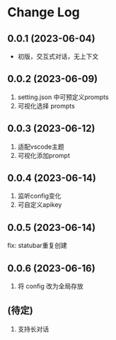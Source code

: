# Change Log

## 0.0.1 (2023-06-04)

- 初版，交互式对话，无上下文

## 0.0.2 (2023-06-09)

1. setting.json 中可预定义prompts
2. 可视化选择 prompts

## 0.0.3 (2023-06-12)

1. 适配vscode主题
2. 可视化添加prompt

## 0.0.4 (2023-06-14)

1. 监听config变化
2. 可自定义apikey

## 0.0.5 (2023-06-14)

fix: statubar重复创建

## 0.0.6 (2023-06-16)

1. 将 config 改为全局存放

## (待定)

1. 支持长对话